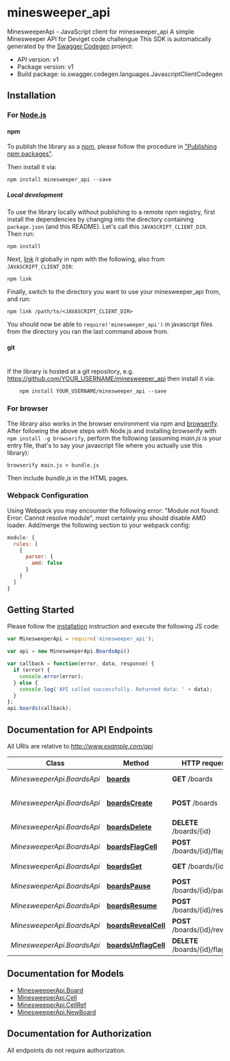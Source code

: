 # minesweeper_api

MinesweeperApi - JavaScript client for minesweeper_api
A simple Minesweeper API for Deviget code challengue
This SDK is automatically generated by the [Swagger Codegen](https://github.com/swagger-api/swagger-codegen) project:

- API version: v1
- Package version: v1
- Build package: io.swagger.codegen.languages.JavascriptClientCodegen

## Installation

### For [Node.js](https://nodejs.org/)

#### npm

To publish the library as a [npm](https://www.npmjs.com/),
please follow the procedure in ["Publishing npm packages"](https://docs.npmjs.com/getting-started/publishing-npm-packages).

Then install it via:

```shell
npm install minesweeper_api --save
```

##### Local development

To use the library locally without publishing to a remote npm registry, first install the dependencies by changing 
into the directory containing `package.json` (and this README). Let's call this `JAVASCRIPT_CLIENT_DIR`. Then run:

```shell
npm install
```

Next, [link](https://docs.npmjs.com/cli/link) it globally in npm with the following, also from `JAVASCRIPT_CLIENT_DIR`:

```shell
npm link
```

Finally, switch to the directory you want to use your minesweeper_api from, and run:

```shell
npm link /path/to/<JAVASCRIPT_CLIENT_DIR>
```

You should now be able to `require('minesweeper_api')` in javascript files from the directory you ran the last 
command above from.

#### git
#
If the library is hosted at a git repository, e.g.
https://github.com/YOUR_USERNAME/minesweeper_api
then install it via:

```shell
    npm install YOUR_USERNAME/minesweeper_api --save
```

### For browser

The library also works in the browser environment via npm and [browserify](http://browserify.org/). After following
the above steps with Node.js and installing browserify with `npm install -g browserify`,
perform the following (assuming *main.js* is your entry file, that's to say your javascript file where you actually 
use this library):

```shell
browserify main.js > bundle.js
```

Then include *bundle.js* in the HTML pages.

### Webpack Configuration

Using Webpack you may encounter the following error: "Module not found: Error:
Cannot resolve module", most certainly you should disable AMD loader. Add/merge
the following section to your webpack config:

```javascript
module: {
  rules: [
    {
      parser: {
        amd: false
      }
    }
  ]
}
```

## Getting Started

Please follow the [installation](#installation) instruction and execute the following JS code:

```javascript
var MinesweeperApi = require('minesweeper_api');

var api = new MinesweeperApi.BoardsApi()

var callback = function(error, data, response) {
  if (error) {
    console.error(error);
  } else {
    console.log('API called successfully. Returned data: ' + data);
  }
};
api.boards(callback);

```

## Documentation for API Endpoints

All URIs are relative to *http://www.example.com/api*

Class | Method | HTTP request | Description
------------ | ------------- | ------------- | -------------
*MinesweeperApi.BoardsApi* | [**boards**](docs/BoardsApi.md#boards) | **GET** /boards | List all boards
*MinesweeperApi.BoardsApi* | [**boardsCreate**](docs/BoardsApi.md#boardsCreate) | **POST** /boards | Create and start a new board
*MinesweeperApi.BoardsApi* | [**boardsDelete**](docs/BoardsApi.md#boardsDelete) | **DELETE** /boards/{id} | Delete a board
*MinesweeperApi.BoardsApi* | [**boardsFlagCell**](docs/BoardsApi.md#boardsFlagCell) | **POST** /boards/{id}/flag | Flag a cell
*MinesweeperApi.BoardsApi* | [**boardsGet**](docs/BoardsApi.md#boardsGet) | **GET** /boards/{id} | Get details of a board
*MinesweeperApi.BoardsApi* | [**boardsPause**](docs/BoardsApi.md#boardsPause) | **POST** /boards/{id}/pause | Pause a board
*MinesweeperApi.BoardsApi* | [**boardsResume**](docs/BoardsApi.md#boardsResume) | **POST** /boards/{id}/resume | Resume a board
*MinesweeperApi.BoardsApi* | [**boardsRevealCell**](docs/BoardsApi.md#boardsRevealCell) | **POST** /boards/{id}/reveal | Reveal a cell
*MinesweeperApi.BoardsApi* | [**boardsUnflagCell**](docs/BoardsApi.md#boardsUnflagCell) | **DELETE** /boards/{id}/flag | Unflag a cell


## Documentation for Models

 - [MinesweeperApi.Board](docs/Board.md)
 - [MinesweeperApi.Cell](docs/Cell.md)
 - [MinesweeperApi.CellRef](docs/CellRef.md)
 - [MinesweeperApi.NewBoard](docs/NewBoard.md)


## Documentation for Authorization

 All endpoints do not require authorization.

